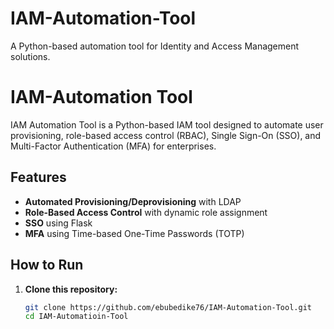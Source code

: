 # IAM-Automation-Tool
A Python-based automation tool for Identity and Access Management solutions.

# IAM-Automation Tool

IAM Automation Tool is a Python-based IAM tool designed to automate user provisioning, role-based access control (RBAC), Single Sign-On (SSO), and Multi-Factor Authentication (MFA) for enterprises.

## Features

- **Automated Provisioning/Deprovisioning** with LDAP
- **Role-Based Access Control** with dynamic role assignment
- **SSO** using Flask
- **MFA** using Time-based One-Time Passwords (TOTP)

## How to Run

1. **Clone this repository:**
   ```bash
   git clone https://github.com/ebubedike76/IAM-Automation-Tool.git
   cd IAM-Automatioin-Tool

